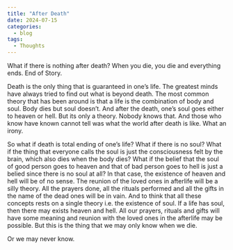 ```yaml
---
title: "After Death"
date: 2024-07-15
categories:
  - blog
tags:
  - Thoughts
---
```


What if there is nothing after death? When you die, you die and everything ends. End of Story.

Death is the only thing that is guaranteed in one’s life. The greatest minds have always tried to find out what is beyond death. The most common theory that has been around is that a life is the combination of body and soul. Body dies but soul doesn’t. And after the death, one’s soul goes either to heaven or hell. But its only a theory. Nobody knows that. And those who know have known cannot tell was what the world after death is like. What an irony.

So what if death is total ending of one’s life? What if there is no soul? What if the thing that everyone calls the soul is just the consciousness felt by the brain, which also dies when the body dies? What if the belief that the soul of good person goes to heaven and that of bad person goes to hell is just a belied since there is no soul at all? In that case, the existence of heaven and hell will be of no sense. The reunion of the loved ones in afterlife will be a silly theory. All the prayers done, all the rituals performed and all the gifts in the name of the dead ones will be in vain. And to think that all these concepts rests on a single theory i.e. the existence of soul. If a life has soul, then there may exists heaven and hell. All our prayers, rituals and gifts will have some meaning and reunion with the loved ones in the afterlife may be possible. But this is the thing that we may only know when we die.

Or we may never know.